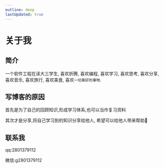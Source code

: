 ```yaml
---
outline: deep
lastUpdated: true
---
```


# 关于我

## 简介

一个软件工程在读大三学生, 喜欢折腾, 喜欢编程, 喜欢学习, 喜欢思考, 喜欢分享, 喜欢音乐, 喜欢旅行, 喜欢美食, 喜欢`一切美好的事物`.

## 写博客的原因

首先是为了自己的回顾知识,形成学习体系,也可以当作复习资料

其次才是分享,将自己学习到的知识分享给他人, 希望可以给他人带来帮助🧐

## 联系我

qq:2801379112

微信:g2801379112





